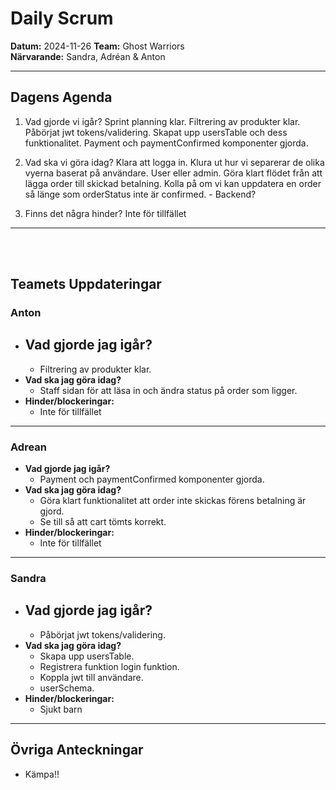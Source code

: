 # Daily Scrum

**Datum:** 2024-11-26
**Team:** Ghost Warriors  
**Närvarande:** Sandra, Adréan & Anton

---

## Dagens Agenda

1. Vad gjorde vi igår?
  Sprint planning klar.
  Filtrering av produkter klar.
  Påbörjat jwt tokens/validering.
  Skapat upp usersTable och dess funktionalitet.
  Payment och paymentConfirmed komponenter gjorda.

2. Vad ska vi göra idag?
  Klara att logga in.
  Klura ut hur vi separerar de olika vyerna baserat på användare. User eller admin.
  Göra klart flödet från att lägga order till skickad betalning.
  Kolla på om vi kan uppdatera en order så länge som orderStatus inte är confirmed. - Backend?
  
2. Finns det några hinder?
  Inte för tillfället

---

<br>
<br>

## Teamets Uppdateringar

### Anton

- ## **Vad gjorde jag igår?**
  -  Filtrering av produkter klar.
- **Vad ska jag göra idag?**
  - Staff sidan för att läsa in och ändra status på order som ligger.
- **Hinder/blockeringar:**
  - Inte för tillfället

---

### Adrean

- **Vad gjorde jag igår?**
  - Payment och paymentConfirmed komponenter gjorda.
- **Vad ska jag göra idag?**
  - Göra klart funktionalitet att order inte skickas förens betalning är gjord.
  - Se till så att cart tömts korrekt.
- **Hinder/blockeringar:**
  - Inte för tillfället

---

### Sandra

- ## **Vad gjorde jag igår?**
   - Påbörjat jwt tokens/validering.
- **Vad ska jag göra idag?**
  -  Skapa upp usersTable.
  -  Registrera funktion login funktion.
  -  Koppla jwt till användare.
  -  userSchema.
- **Hinder/blockeringar:**
  - Sjukt barn

---

## Övriga Anteckningar

- Kämpa!!

